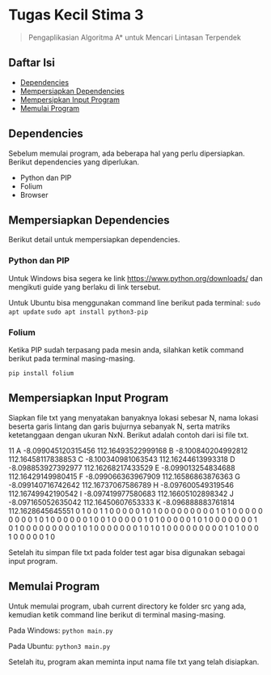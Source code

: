 # Tugas Kecil Stima 3
> Pengaplikasian Algoritma A* untuk Mencari Lintasan Terpendek

## Daftar Isi
* [Dependencies](#dependencies)
* [Mempersiapkan Dependencies](#mempersiapkan-dependencies)
* [Mempersipkan Input Program](#mempersiapkan-input-program)
* [Memulai Program](#memulai-program)

## Dependencies
Sebelum memulai program, ada beberapa hal yang perlu dipersiapkan. Berikut dependencies yang diperlukan.

* Python dan PIP
* Folium
* Browser

## Mempersiapkan Dependencies
Berikut detail untuk mempersiapkan dependencies.

### Python dan PIP
Untuk Windows bisa segera ke link https://www.python.org/downloads/ dan mengikuti guide yang berlaku di link tersebut.

Untuk Ubuntu bisa menggunakan command line berikut pada terminal:
`sudo apt update`
`sudo apt install python3-pip`

### Folium
Ketika PIP sudah terpasang pada mesin anda, silahkan ketik command berikut pada terminal masing-masing.

`pip install folium`

## Mempersiapkan Input Program
Siapkan file txt yang menyatakan banyaknya lokasi sebesar N, nama lokasi beserta garis lintang dan garis bujurnya sebanyak N, serta matriks ketetanggaan dengan ukuran NxN. Berikut adalah contoh dari isi file txt.

11
A -8.099045120315456 112.16493522999168
B -8.100840204992812 112.16458117838853
C -8.100340981063543 112.16244613993318
D -8.098853927392977 112.16268217433529
E -8.099013254834688 112.16429149980415
F -8.099066363967909 112.16586863876363
G -8.099140716742642 112.16737067586789
H -8.097600549319546 112.16749942190542
I -8.097419977580683 112.16605102898342
J -8.097165052635042 112.16450607653333
K -8.096888883761814 112.1628645645551
0 1 0 0 1 1 0 0 0 0 0
1 0 1 0 0 0 0 0 0 0 0
0 1 0 1 0 0 0 0 0 0 0
0 0 1 0 1 0 0 0 0 0 0
1 0 0 1 0 0 0 0 0 1 0
1 0 0 0 0 0 1 0 1 0 0
0 0 0 0 0 1 0 1 0 0 0
0 0 0 0 0 0 1 0 1 0 0
0 0 0 0 0 1 0 1 0 1 0
0 0 0 0 0 0 0 0 1 0 1
0 0 0 1 0 0 0 0 0 1 0

Setelah itu simpan file txt pada folder test agar bisa digunakan sebagai input program.
## Memulai Program
Untuk memulai program, ubah current directory ke folder src yang ada, kemudian ketik command line berikut di terminal masing-masing.

Pada Windows:
`python main.py`

Pada Ubuntu:
`python3 main.py`

Setelah itu, program akan meminta input nama file txt yang telah disiapkan.